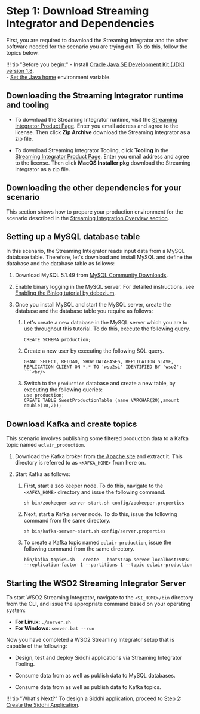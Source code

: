 # Step 1: Download Streaming Integrator and Dependencies

First, you are required to download the Streaming Integrator and the other software needed for the scenario you are trying out. To do this, follow the topics below.

!!! tip "Before you begin:"
    - Install [Oracle Java SE Development Kit (JDK) version 1.8](https://www.oracle.com/technetwork/java/javase/downloads/index.html).<br/>
    - [Set the Java home](https://docs.oracle.com/cd/E19182-01/820-7851/inst_cli_jdk_javahome_t/) environment variable.<br/>
    
## Downloading the Streaming Integrator runtime and tooling

- To download the Streaming Integrator runtime, visit the [Streaming Integrator Product Page](https://wso2.com/integration/streaming-integrator/). Enter you email address and agree to the license. Then click **Zip Archive** download the Streaming Integrator as a zip file.

- To download Streaming Integrator Tooling, click **Tooling** in the [Streaming Integrator Product Page](https://wso2.com/integration/streaming-integrator/). Enter you email address and agree to the license. Then click **MacOS Installer pkg** download the Streaming Integrator as a zip file.

## Downloading the other dependencies for your scenario

This section shows how to prepare your production environment for the scenario described in the [Streaming Integration Overview section](download-install-and-start-si.md).

## Setting up a MySQL database table

In this scenario, the Streaming Integrator reads input data from a MySQL database table. Therefore, let's download and install MySQL and define the database and the database table as follows:

1. Download MySQL 5.1.49 from [MySQL Community Downloads](https://dev.mysql.com/downloads/connector/j/5.1.html).

2. Enable binary logging in the MySQL server. For detailed instructions, see [Enabling the Binlog tutorial by debezium](https://debezium.io/docs/connectors/mysql/#enabling-the-binlog).    
    
3. Once you install MySQL and start the MySQL server, create the database and the database table you require as follows:

    1. Let's create a new database in the MySQL server which you are to use throughout this tutorial. To do this, execute the following query.
        ```
        CREATE SCHEMA production;
        ```
       
    2. Create a new user by executing the following SQL query.<br/>
        ```
        GRANT SELECT, RELOAD, SHOW DATABASES, REPLICATION SLAVE, REPLICATION CLIENT ON *.* TO 'wso2si' IDENTIFIED BY 'wso2';
        ```<br/>
    3. Switch to the `production` database and create a new table, by executing the following queries:<br/>
        `use production;`<br/>
        `CREATE TABLE SweetProductionTable (name VARCHAR(20),amount double(10,2));`<br/> 
               

## Download Kafka and create topics

This scenario involves publishing some filtered production data to a Kafka topic named `eclair_production`. 

1. Download the Kafka broker from [the Apache site](https://www.apache.org/dyn/closer.cgi?path=/kafka/2.3.0/kafka_2.12-2.3.0.tgz) and extract it.
   This directory is referred to as `<KAFKA_HOME>` from here on.
   
2. Start Kafka as follows:

    1. First, start a zoo keeper node. To do this, navigate to the `<KAFKA_HOME>` directory and issue the following command.
    
        `sh bin/zookeeper-server-start.sh config/zookeeper.properties`
    
    2. Next, start a Kafka server node. To do this, issue the following command from the same directory.
    
        `sh bin/kafka-server-start.sh config/server.properties`
        
    3. To create a Kafka topic named `eclair-production`, issue the following command from the same directory.
    
        `bin/kafka-topics.sh --create --bootstrap-server localhost:9092 --replication-factor 1 --partitions 1 --topic eclair-production`
        
        
## Starting the WSO2 Streaming Integrator Server

To start WSO2 Streaming Integrator, navigate to the `<SI_HOME>/bin` directory from the CLI, and issue the appropriate command based on your operating system:

- **For Linux**: `./server.sh`
- **For Windows**: `server.bat --run`           
              
Now you have completed a WSO2 Streaming Integrator setup that is capable of the following:

- Design, test and deploy Siddhi applications via Streaming Integrator Tooling.

- Consume data from as well as publish data to MySQL databases.

- Consume data from as well as publish data to Kafka topics.


!!! tip "What's Next?"
    To design a Siddhi application, proceed to [Step 2: Create the Siddhi Application](create-the-siddhi-application.md).

